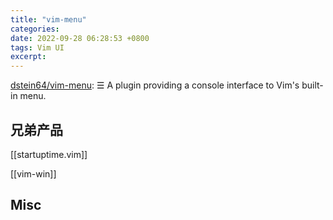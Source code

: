 ```yaml
---
title: "vim-menu"
categories: 
date: 2022-09-28 06:28:53 +0800
tags: Vim UI
excerpt: 
---
```


[dstein64/vim-menu](https://github.com/dstein64/vim-menu): ☰ A plugin providing a console interface to Vim's built-in menu.

## 兄弟产品

[[startuptime.vim]]


[[vim-win]]


## Misc







